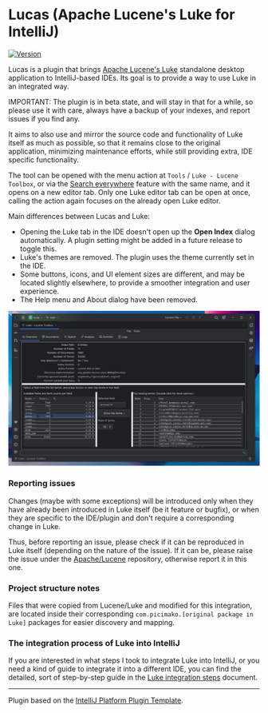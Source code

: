 # Lucas (Apache Lucene's Luke for IntelliJ)

[![Version](https://img.shields.io/jetbrains/plugin/v/24567-lucas.svg)](https://plugins.jetbrains.com/plugin/24567-lucas)

<!-- Plugin description -->
Lucas is a plugin that brings [Apache Lucene's Luke](https://github.com/apache/lucene/tree/main/lucene/luke) standalone desktop application to IntelliJ-based IDEs.
Its goal is to provide a way to use Luke in an integrated way.

IMPORTANT: The plugin is in beta state, and will stay in that for a while, so please use it with care, always have a backup of your indexes,
and report issues if you find any.

It aims to also use and mirror the source code and functionality of Luke itself as much as possible, so that
it remains close to the original application, minimizing maintenance efforts, while still providing extra, IDE specific functionality.

The tool can be opened with the menu action at `Tools` / `Luke - Lucene Toolbox`, or via the [Search everywhere](https://www.jetbrains.com/help/idea/searching-everywhere.html)
feature with the same name, and it opens on a new editor tab.
Only one Luke editor tab can be open at once, calling the action again focuses on the already open Luke editor.

Main differences between Lucas and Luke:
- Opening the Luke tab in the IDE doesn't open up the **Open Index** dialog automatically. A plugin setting might be added in a future release to toggle this.
- Luke's themes are removed. The plugin uses the theme currently set in the IDE.
- Some buttons, icons, and UI element sizes are different, and may be located slightly elsewhere, to provide a smoother integration and user experience.
- The Help menu and About dialog have been removed.
<!-- Plugin description end -->

![Lucas UI Overview tab](lucas_ui.png)

### Reporting issues

Changes (maybe with some exceptions) will be introduced only when they have already been introduced in Luke itself (be it feature or bugfix),
or when they are specific to the IDE/plugin and don't require a corresponding change in Luke.

Thus, before reporting an issue, please check if it can be reproduced in Luke itself (depending on the nature of the issue).
If it can be, please raise the issue under the [Apache/Lucene](https://github.com/apache/lucene) repository, otherwise report it in this one.

### Project structure notes

Files that were copied from Lucene/Luke and modified for this integration, are located inside their corresponding
`com.picimako.[original package in Luke]` packages for easier discovery and mapping.

### The integration process of Luke into IntelliJ

If you are interested in what steps I took to integrate Luke into IntelliJ, or you need a kind of guide to integrate it into a different IDE,
you can find the detailed, sort of step-by-step guide in the [Luke integration steps](/LUKE_INTEGRATION_STEPS.md) document.

---
Plugin based on the [IntelliJ Platform Plugin Template][template].

[template]: https://github.com/JetBrains/intellij-platform-plugin-template